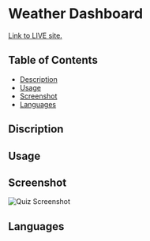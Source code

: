 # Weather Dashboard 
 
[Link to LIVE site.]()

## Table of Contents
- [Description](#Description)
- [Usage](#Usage)
- [Screenshot](#Screenshot)
- [Languages](#Languages)

## Discription


## Usage 


## Screenshot
 

![Quiz Screenshot]()

## Languages
